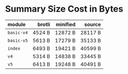 # Summary Size Cost in Bytes

| module           |   brotli | minified |   source |
|:-----------------|---------:|---------:|---------:|
| `basic-v4`       |   4524 B |  12872 B |  28117 B |
| `basic-v5`       |   5613 B |  17279 B |  35133 B |
| `index`          |   6493 B |  19421 B |  40599 B |
| `v4`             |   5314 B |  14838 B |  33445 B |
| `v5`             |   6413 B |  19248 B |  40491 B |


